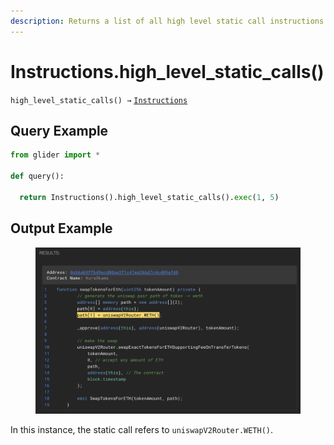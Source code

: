 ```yaml
---
description: Returns a list of all high level static call instructions.
---
```


# Instructions.high\_level\_static\_calls()

`high_level_static_calls() →` [`Instructions`](./)

## Query Example

```python
from glider import *

def query():

  return Instructions().high_level_static_calls().exec(1, 5)
```

## Output Example

<figure><img src="../../.gitbook/assets/image (3).png" alt=""><figcaption></figcaption></figure>

In this instance, the static call refers to `uniswapV2Router.WETH()`.
